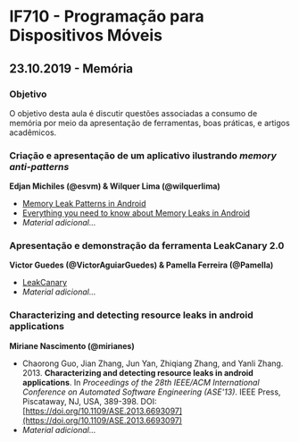 # IF710 - Programação para Dispositivos Móveis

## 23.10.2019 - Memória

### Objetivo

O objetivo desta aula é discutir questões associadas a consumo de memória por meio da apresentação de ferramentas, boas práticas, e artigos acadêmicos. 

### Criação e apresentação de um aplicativo ilustrando _memory anti-patterns_ 
**Edjan Michiles (@esvm) & Wilquer Lima (@wilquerlima)**

- [Memory Leak Patterns in Android](https://android.jlelse.eu/memory-leak-patterns-in-android-4741a7fcb570)
- [Everything you need to know about Memory Leaks in Android](https://proandroiddev.com/everything-you-need-to-know-about-memory-leaks-in-android-d7a59faaf46a)
- _Material adicional..._

### Apresentação e demonstração da ferramenta LeakCanary 2.0 
**Victor Guedes (@VictorAguiarGuedes) & Pamella Ferreira (@Pamella)**

- [LeakCanary](https://square.github.io/leakcanary/)
- _Material adicional..._

### Characterizing and detecting resource leaks in android applications
**Miriane Nascimento (@mirianes)**

- Chaorong Guo, Jian Zhang, Jun Yan, Zhiqiang Zhang, and Yanli Zhang. 2013. **Characterizing and detecting resource leaks in android applications**. In _Proceedings of the 28th IEEE/ACM International Conference on Automated Software Engineering (ASE'13)_. IEEE Press, Piscataway, NJ, USA, 389-398. DOI: [https://doi.org/10.1109/ASE.2013.6693097](https://doi.org/10.1109/ASE.2013.6693097)
- _Material adicional..._
